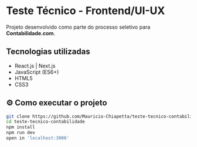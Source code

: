 # Teste Técnico - Frontend/UI-UX

Projeto desenvolvido como parte do processo seletivo para **Contabilidade.com**.

## Tecnologias utilizadas
- React.js | Next.js
- JavaScript (ES6+)
- HTML5
- CSS3

## ⚙️ Como executar o projeto
```bash
git clone https://github.com/Mauricio-Chiapetta/teste-tecnico-contabilidade.git
cd teste-tecnico-contabilidade
npm install
npm run dev
open in 'localhost:3000'

